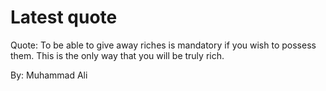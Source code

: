 # Latest quote 

Quote: To be able to give away riches is mandatory if you wish to possess them. This is the only way that you will be truly rich. 

By: Muhammad Ali